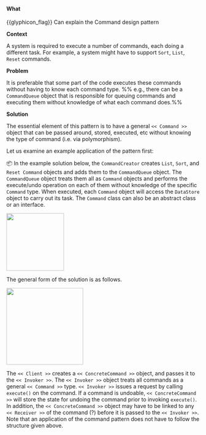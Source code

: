 <div id="title">

#### What

</div>

<span id="prereqs"></span>

<span id="outcomes">{{glyphicon_flag}} Can explain the Command design pattern</span>

<div id="body">

**Context**

A system is required to execute a number of commands, each doing a different task. For example, a system might have to support `Sort`, `List`, `Reset` commands.

**Problem**

It is preferable that some part of the code executes these commands without having to know each command type. %%&nbsp;e.g., there can be a `CommandQueue` object that is responsible for queuing commands and executing them without knowledge of what each command does.%%

**Solution**

The essential element of this pattern is to have a general `<< Command >>` object that can be passed around, stored, executed, etc without knowing the type of command (i.e. via polymorphism). 

Let us examine an example application of the pattern first:

<tip-box>

:package: In the example solution below, the `CommandCreator` creates `List`, `Sort`, and `Reset Command` objects and adds them to the `CommandQueue` object. The `CommandQueue` object treats them all as `Command` objects and performs the execute/undo operation on each of them without knowledge of the specific `Command` type. When executed, each `Command` object will access the `DataStore` object to carry out its task. The `Command` class can also be an abstract class or an interface.

<img src="{{baseUrl}}/designPatterns/command/what/images/commandCreator.png" height="150" />
<p/>

</tip-box>

The general form of the solution is as follows.

<img src="{{baseUrl}}/designPatterns/command/what/images/clientInvoker.png" height="200" />
<p/>

The `<< Client >>` creates a `<< ConcreteCommand >>` object, and passes it to the `<< Invoker >>`. The `<< Invoker >>` object treats all commands as a general `<< Command >>` type.  `<< Invoker >>` issues a request by calling `execute()` on the command. If a command is undoable, `<< ConcreteCommand >>` will store the state for undoing the command prior to invoking `execute()`.  In addition, the `<< ConcreteCommand >>` object may have to be linked to any `<< Receiver >>` of the command (<tooltip content="the object the command will operate on, in case different commands operate on different objects">?</tooltip>) before it is passed to the `<< Invoker >>`. Note that an application of the command pattern does not have to follow the structure given above. 

</div>

<div id="extras">
</div>